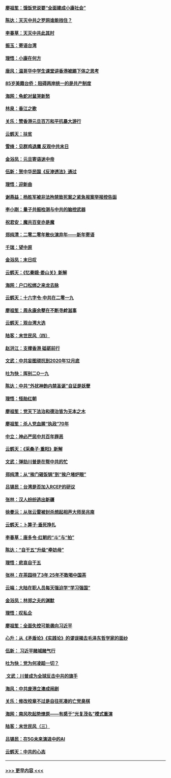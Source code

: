 #### [廖祖笙：饿饭党说要“全面建成小康社会”](../pages/nsc993/n11767482.md?t=01042022) 
#### [陈达：天灭中共之罗网谁能挡住？](../pages/nsc993/n11767465.md?t=01042022) 
#### [李春草：天灭中共此其时](../pages/nsc993/n11767452.md?t=01042022) 
#### [振玉：寄语台湾](../pages/nsc993/n11767432.md?t=01042022) 
#### [理悟：小康在何方](../pages/nsc993/n11767394.md?t=01042022) 
#### [唐风：温哥华中学生课堂讲香港被踢下体之思考](../pages/nsc993/n11766848.md?t=01042022) 
#### [85岁美籍台侨：阻碍两岸统一的是共产制度](../pages/nsc993/n11765043.md?t=01042022) 
#### [海网：龟蛇对鼠哭新愁](../pages/nsc993/n11764895.md?t=01042022) 
#### [林泉：香江之歌](../pages/nsc993/n11764415.md?t=01042022) 
#### [关乐：赞香港元旦百万和平抗暴大游行](../pages/nsc993/n11764382.md?t=01042022) 
#### [云鹤天：扶贫](../pages/nsc993/n11764245.md?t=01042022) 
#### [雪绮：见群鸡退鹰  反观中共末日](../pages/nsc993/n11762112.md?t=01042022) 
#### [金浴凤：元旦寄语迷中帝](../pages/nsc993/n11761788.md?t=01042022) 
#### [伍新：贺中华民国《反渗透法》通过](../pages/nsc993/n11761994.md?t=01042022) 
#### [理悟：迎新曲](../pages/nsc993/n11761152.md?t=01042022) 
#### [谢燕益：杨胜军被非法拘禁致死案之紧急报案举报控告函](../pages/nsc993/n11756134.md?t=01042022) 
#### [李小刚：量子共振检测与中共的脑控武器](../pages/nsc993/n11754518.md?t=01042022) 
#### [祝君安：魔共百变亦是魔](../pages/nsc993/n11754469.md?t=01042022) 
#### [郑纯清：二零二零年散伙演弃年——新年寄语](../pages/nsc993/n11754195.md?t=01042022) 
#### [千瑞：望中原](../pages/nsc993/n11754159.md?t=01042022) 
#### [金浴凤：末日叹](../pages/nsc993/n11752359.md?t=01042022) 
#### [云鹤天：《忆秦娥‧娄山关》新解](../pages/nsc993/n11752348.md?t=01042022) 
#### [海网：户口松绑之来龙去脉](../pages/nsc993/n11752328.md?t=01042022) 
#### [云鹤天：十六字令‧中共在二零一九](../pages/nsc993/n11752305.md?t=01042022) 
#### [廖祖笙：周永康余孽在不断寻衅滋事](../pages/nsc993/n11751013.md?t=01042022) 
#### [云鹤天：观台湾大选](../pages/nsc993/n11751007.md?t=01042022) 
#### [陆客：末世民风（四）](../pages/nsc993/n11749203.md?t=01042022) 
#### [赵洪江：支撑香港 砥砺前行](../pages/nsc993/n11748482.md?t=01042022) 
#### [文武：中共妄图顽抗到2020年12月底](../pages/nsc993/n11748446.md?t=01042022) 
#### [吐为快：挥别二O一九](../pages/nsc993/n11748411.md?t=01042022) 
#### [陈达：中共“外扰神韵内禁圣诞”自证是妖孽](../pages/nsc993/n11748226.md?t=01042022) 
#### [理悟：怪胎红朝](../pages/nsc993/n11748206.md?t=01042022) 
#### [廖祖笙：党天下法治和德治皆为无本之木](../pages/nsc993/n11748135.md?t=01042022) 
#### [廖祖笙：杀人党血腥“执政”70年](../pages/nsc993/n11745144.md?t=01042022) 
#### [中立：神必严惩中共百年罪恶](../pages/nsc993/n11744970.md?t=01042022) 
#### [云鹤天：《采桑子‧重阳》新解](../pages/nsc993/n11744948.md?t=01042022) 
#### [文武：弹劾川普是在帮中共的忙](../pages/nsc993/n11744758.md?t=01042022) 
#### [郑纯清：从“挨门砸饭锅”到“挨户堵炉眼”](../pages/nsc993/n11744745.md?t=01042022) 
#### [吕锡民：台湾是否加入RCEP的研议](../pages/nsc993/n11744701.md?t=01042022) 
#### [张林：汉人纷纷逃出新疆](../pages/nsc993/n11743530.md?t=01042022) 
#### [徐曼沅：从张云雷被封杀想起相声大师吴兆南](../pages/nsc993/n11741816.md?t=01042022) 
#### [云鹤天：卜算子‧垂死挣扎](../pages/nsc993/n11739956.md?t=01042022) 
#### [李春草：唐多令‧红朝的“斗”与“拍”](../pages/nsc993/n11739830.md?t=01042022) 
#### [陈达：“自干五”升级“牵妨母”](../pages/nsc993/n11739724.md?t=01042022) 
#### [理悟：悲哀自干五](../pages/nsc993/n11739547.md?t=01042022) 
#### [张林：在茶园待了3年 25年不敢喝中国茶](../pages/nsc993/n11739240.md?t=01042022) 
#### [云端：大陆在职人员每天强迫学“学习强国”](../pages/nsc993/n11738735.md?t=01042022) 
#### [金浴凤：林郑之夫的渊默](../pages/nsc993/n11737735.md?t=01042022) 
#### [理悟：叹私企](../pages/nsc993/n11737715.md?t=01042022) 
#### [廖祖笙：全面失控可能袭向习近平](../pages/nsc993/n11737704.md?t=01042022) 
#### [心升：从《矛盾论》《实践论》的谬误揭去毛泽东哲学家的面纱](../pages/nsc993/n11736962.md?t=01042022) 
#### [伍新： 习近平赌城赌气行](../pages/nsc993/n11736929.md?t=01042022) 
#### [吐为快：党为何凌蹈一切？](../pages/nsc993/n11736915.md?t=01042022) 
#### [ 文武：川普成为全球反击中共的旗手](../pages/nsc993/n11736882.md?t=01042022) 
#### [海风：中共废港立澳成闹剧](../pages/nsc993/n11735857.md?t=01042022) 
#### [关乐：修改校章不过是自往死凑的亡党臭棋](../pages/nsc993/n11735097.md?t=01042022) 
#### [海网：南风吹起势燎原——有感于“光复茂名”模式重演](../pages/nsc993/n11732308.md?t=01042022) 
#### [陆客：末世民风（三）](../pages/nsc993/n11732211.md?t=01042022) 
#### [吕锡民：在5G未来演进中的AI](../pages/nsc993/n11730010.md?t=01042022) 
#### [云鹤天：中共的心态](../pages/nsc993/n11729906.md?t=01042022) 

----
#### [ >>> 更早内容 <<< ](../indexes/nsc993-earlier.md)
